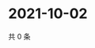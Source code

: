 # 2021-10-02

共 0 条

<!-- BEGIN WEIBO -->
<!-- 最后更新时间 Sat Oct 02 2021 10:22:59 GMT+0800 (China Standard Time) -->

<!-- END WEIBO -->
